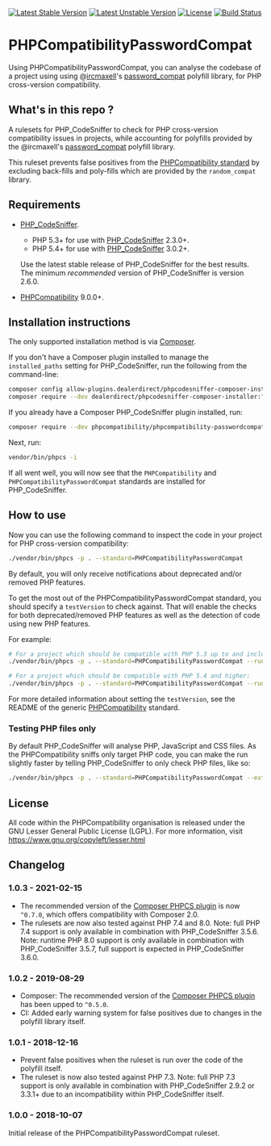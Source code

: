 [![Latest Stable Version](https://poser.pugx.org/phpcompatibility/phpcompatibility-passwordcompat/v/stable.png)](https://packagist.org/packages/phpcompatibility/phpcompatibility-passwordcompat)
[![Latest Unstable Version](https://poser.pugx.org/phpcompatibility/phpcompatibility-passwordcompat/v/unstable.png)](https://packagist.org/packages/phpcompatibility/phpcompatibility-passwordcompat)
[![License](https://poser.pugx.org/phpcompatibility/phpcompatibility-passwordcompat/license.png)](https://github.com/PHPCompatibility/PHPCompatibilityPasswordCompat/blob/master/LICENSE)
[![Build Status](https://github.com/PHPCompatibility/PHPCompatibilityPasswordCompat/workflows/CI/badge.svg?branch=master)](https://github.com/PHPCompatibility/PHPCompatibilityPasswordCompat/actions)

# PHPCompatibilityPasswordCompat

Using PHPCompatibilityPasswordCompat, you can analyse the codebase of a project using using @[ircmaxell](https://github.com/ircmaxell/)'s [password_compat](https://github.com/ircmaxell/password_compat)  polyfill library, for PHP cross-version compatibility.


## What's in this repo ?

A rulesets for PHP_CodeSniffer to check for PHP cross-version compatibility issues in projects, while accounting for polyfills provided by the @ircmaxell's [password_compat](https://github.com/ircmaxell/password_compat)  polyfill library.

This ruleset prevents false positives from the [PHPCompatibility standard](https://github.com/PHPCompatibility/PHPCompatibility) by excluding back-fills and poly-fills which are provided by the `random_compat` library.


## Requirements

* [PHP_CodeSniffer](https://github.com/squizlabs/PHP_CodeSniffer).
    * PHP 5.3+ for use with [PHP_CodeSniffer](https://github.com/squizlabs/PHP_CodeSniffer) 2.3.0+.
    * PHP 5.4+ for use with [PHP_CodeSniffer](https://github.com/squizlabs/PHP_CodeSniffer) 3.0.2+.

    Use the latest stable release of PHP_CodeSniffer for the best results.
    The minimum _recommended_ version of PHP_CodeSniffer is version 2.6.0.
* [PHPCompatibility](https://github.com/PHPCompatibility/PHPCompatibility) 9.0.0+.


## Installation instructions

The only supported installation method is via [Composer](https://getcomposer.org/).

If you don't have a Composer plugin installed to manage the `installed_paths` setting for PHP_CodeSniffer, run the following from the command-line:
```bash
composer config allow-plugins.dealerdirect/phpcodesniffer-composer-installer true
composer require --dev dealerdirect/phpcodesniffer-composer-installer:"^0.7" phpcompatibility/phpcompatibility-passwordcompat:"*"
```

If you already have a Composer PHP_CodeSniffer plugin installed, run:
```bash
composer require --dev phpcompatibility/phpcompatibility-passwordcompat:"*"
```

Next, run:
```bash
vendor/bin/phpcs -i
```
If all went well, you will now see that the `PHPCompatibility` and `PHPCompatibilityPasswordCompat` standards are installed for PHP_CodeSniffer.


## How to use

Now you can use the following command to inspect the code in your project for PHP cross-version compatibility:
```bash
./vendor/bin/phpcs -p . --standard=PHPCompatibilityPasswordCompat
```

By default, you will only receive notifications about deprecated and/or removed PHP features.

To get the most out of the PHPCompatibilityPasswordCompat standard, you should specify a `testVersion` to check against. That will enable the checks for both deprecated/removed PHP features as well as the detection of code using new PHP features.

For example:
```bash
# For a project which should be compatible with PHP 5.3 up to and including PHP 7.0:
./vendor/bin/phpcs -p . --standard=PHPCompatibilityPasswordCompat --runtime-set testVersion 5.3-7.0

# For a project which should be compatible with PHP 5.4 and higher:
./vendor/bin/phpcs -p . --standard=PHPCompatibilityPasswordCompat --runtime-set testVersion 5.4-
```

For more detailed information about setting the `testVersion`, see the README of the generic [PHPCompatibility](https://github.com/PHPCompatibility/PHPCompatibility#sniffing-your-code-for-compatibility-with-specific-php-versions) standard.


### Testing PHP files only

By default PHP_CodeSniffer will analyse PHP, JavaScript and CSS files. As the PHPCompatibility sniffs only target PHP code, you can make the run slightly faster by telling PHP_CodeSniffer to only check PHP files, like so:
```bash
./vendor/bin/phpcs -p . --standard=PHPCompatibilityPasswordCompat --extensions=php --runtime-set testVersion 5.3-
```

## License

All code within the PHPCompatibility organisation is released under the GNU Lesser General Public License (LGPL). For more information, visit https://www.gnu.org/copyleft/lesser.html


## Changelog

### 1.0.3 - 2021-02-15

- The recommended version of the [Composer PHPCS plugin] is now `^0.7.0`, which offers compatibility with Composer 2.0.
- The rulesets are now also tested against PHP 7.4 and 8.0.
    Note: full PHP 7.4 support is only available in combination with PHP_CodeSniffer 3.5.6.
    Note: runtime PHP 8.0 support is only available in combination with PHP_CodeSniffer 3.5.7, full support is expected in PHP_CodeSniffer 3.6.0.

### 1.0.2 - 2019-08-29

* Composer: The recommended version of the [Composer PHPCS plugin] has been upped to `^0.5.0`.
* CI: Added early warning system for false positives due to changes in the polyfill library itself.

### 1.0.1 - 2018-12-16

* Prevent false positives when the ruleset is run over the code of the polyfill itself.
* The ruleset is now also tested against PHP 7.3.
    Note: full PHP 7.3 support is only available in combination with PHP_CodeSniffer 2.9.2 or 3.3.1+ due to an incompatibility within PHP_CodeSniffer itself.

### 1.0.0 - 2018-10-07

Initial release of the PHPCompatibilityPasswordCompat ruleset.

[Composer PHPCS plugin]: https://github.com/Dealerdirect/phpcodesniffer-composer-installer/
